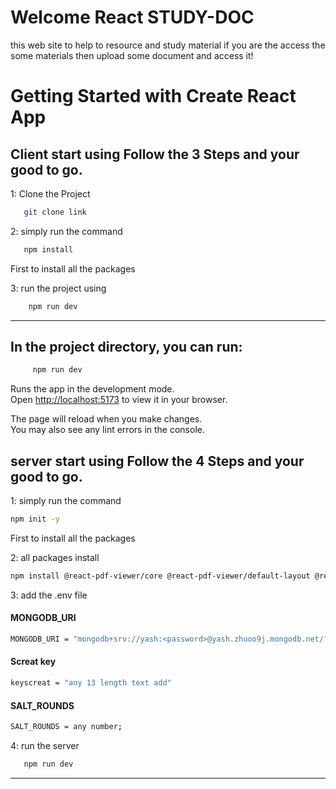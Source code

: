 # Welcome React STUDY-DOC

this web site to help to resource and study material if you are the access the some materials then upload some document and access it! 

# Getting Started with Create React App

## Client start using  Follow the 3 Steps and your good to go.  

1: Clone the Project 
   ```bash 
      git clone link
   ``` 

2: simply run the command  
   ```bash 
      npm install
   ``` 
   First to install all the packages
   
3: run the project using 
  ```bash 
      npm run dev
   ``` 
   
   ---

## In the project directory, you can run:

 ```bash 
      npm run dev
 ``` 

Runs the app in the development mode.\
Open [http://localhost:5173](http://localhost:5173) to view it in your browser.

The page will reload when you make changes.\
You may also see any lint errors in the console.


## server start using  Follow the 4 Steps and your good to go.  

1: simply run the command 
   ``` bash 
   npm init -y
   ```
   First to install all the packages
   
2: all packages install
   ```bash
   npm install @react-pdf-viewer/core @react-pdf-viewer/default-layout @react-pdf-viewer/selection-mode axios bootstrap form-data pdfjs-dist prop-types react react-dom react-router-dom react-toastify validator
   ```

3: add the .env file
  
   #### MONGODB_URI
   ```bash
   MONGODB_URI = "mongodb+srv://yash:<password>@yash.zhuoo9j.mongodb.net/?retryWrites=true&w=majority&appName=yash"
   ```
   #### Screat key
   ```bash
   keyscreat = "any 13 length text add"
   ```
   ####  SALT_ROUNDS
   ```bash
   SALT_ROUNDS = any number;
   ```


4: run the server
   ``` bash
      npm run dev
   ```

---
